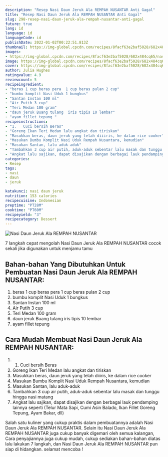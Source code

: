 ```yaml
---
description: "Resep Nasi Daun Jeruk Ala REMPAH NUSANTAR Anti Gagal"
title: "Resep Nasi Daun Jeruk Ala REMPAH NUSANTAR Anti Gagal"
slug: 298-resep-nasi-daun-jeruk-ala-rempah-nusantar-anti-gagal
future: true
lang: id
language: id
languageCode: id
publishDate: 2022-01-02T00:22:51.813Z 
thumbnail: https://img-global.cpcdn.com/recipes/8facf63e2baf5028/682x484cq65/nasi-daun-jeruk-ala-rempah-nusantar-foto-resep-utama.png
images:
- https://img-global.cpcdn.com/recipes/8facf63e2baf5028/682x484cq65/nasi-daun-jeruk-ala-rempah-nusantar-foto-resep-utama.png
image: https://img-global.cpcdn.com/recipes/8facf63e2baf5028/682x484cq65/nasi-daun-jeruk-ala-rempah-nusantar-foto-resep-utama.png
cover: https://img-global.cpcdn.com/recipes/8facf63e2baf5028/682x484cq65/nasi-daun-jeruk-ala-rempah-nusantar-foto-resep-utama.png
author: Julia Hughes
ratingvalue: 4.9
reviewcount: 5
recipeingredient:
- "beras 1 cup beras pera  1 cup beras pulan 2 cup"
- "bumbu komplit Nasi Uduk 1 bungkus"
- "Santan Instan 100 ml"
- "Air Putih 3 cup"
- "Teri Medan 100 gram"
- "daun jeruk Buang tulang  iris tipis 10 lembar"
- "ayam fillet tepung "
recipeinstructions:
- "1.	Cuci bersih Beras"
- "Goreng Ikan Teri Medan lalu angkat dan tiriskan"
- "Masukkan beras, daun jeruk yang telah diiiris, ke dalam rice cooker"
- "Masukan Bumbu Komplit Nasi Uduk Rempah Nusantara, kemudian"
- "Masukan Santan, lalu aduk-aduk"
- "Tambahkan 3 cup air putih, aduk-aduk sebentar lalu masak dan tunggu hingga nasi matang"
- "Angkat lalu sajikan, dapat disajikan dengan berbagai lauk pendamping lainnya seperti (Telur Mata Sapi, Cumi Asin Balado, Ikan Fillet Goreng Tepung, Ayam Bakar, dll)"
categories:
- Resep
tags:
- nasi
- daun
- jeruk

katakunci: nasi daun jeruk 
nutrition: 153 calories
recipecuisine: Indonesian
preptime: "PT28M"
cooktime: "PT60M"
recipeyield: "3"
recipecategory: Dessert
---
```



![Nasi Daun Jeruk Ala REMPAH NUSANTAR](https://img-global.cpcdn.com/recipes/8facf63e2baf5028/682x484cq65/nasi-daun-jeruk-ala-rempah-nusantar-foto-resep-utama.png)

7 langkah cepat mengolah  Nasi Daun Jeruk Ala REMPAH NUSANTAR cocok sekali jika digunakan untuk menjamu tamu

<!--inarticleads1-->

## Bahan-bahan Yang Dibutuhkan Untuk Pembuatan Nasi Daun Jeruk Ala REMPAH NUSANTAR:

1. beras 1 cup beras pera  1 cup beras pulan 2 cup
1. bumbu komplit Nasi Uduk 1 bungkus
1. Santan Instan 100 ml
1. Air Putih 3 cup
1. Teri Medan 100 gram
1. daun jeruk Buang tulang  iris tipis 10 lembar
1. ayam fillet tepung 



<!--inarticleads2-->

## Cara Mudah Membuat Nasi Daun Jeruk Ala REMPAH NUSANTAR:

1. 1.	Cuci bersih Beras
1. Goreng Ikan Teri Medan lalu angkat dan tiriskan
1. Masukkan beras, daun jeruk yang telah diiiris, ke dalam rice cooker
1. Masukan Bumbu Komplit Nasi Uduk Rempah Nusantara, kemudian
1. Masukan Santan, lalu aduk-aduk
1. Tambahkan 3 cup air putih, aduk-aduk sebentar lalu masak dan tunggu hingga nasi matang
1. Angkat lalu sajikan, dapat disajikan dengan berbagai lauk pendamping lainnya seperti (Telur Mata Sapi, Cumi Asin Balado, Ikan Fillet Goreng Tepung, Ayam Bakar, dll)




Salah satu kuliner yang cukup praktis dalam pembuatannya adalah  Nasi Daun Jeruk Ala REMPAH NUSANTAR. Selain itu  Nasi Daun Jeruk Ala REMPAH NUSANTAR  juga cukup banyak digemari oleh semua kalangan, Cara penyajiannya juga cukup mudah, cukup sediakan bahan-bahan diatas lalu lakukan 7 langkah, dan  Nasi Daun Jeruk Ala REMPAH NUSANTAR  pun siap di hidangkan. selamat mencoba !
